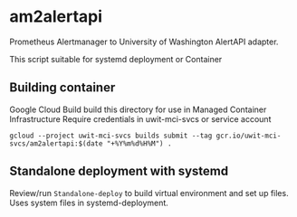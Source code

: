 # am2alertapi

Prometheus Alertmanager to University of Washington AlertAPI adapter.

This script suitable for systemd deployment or Container


## Building container
Google Cloud Build build this directory for use in Managed Container Infrastructure
Require credentials in uwit-mci-svcs or service account

```gcloud --project uwit-mci-svcs builds submit --tag gcr.io/uwit-mci-svcs/am2alertapi:$(date "+%Y%m%d%H%M") .```

## Standalone deployment with systemd
Review/run `Standalone-deploy` to build virtual environment and set up files. Uses system files in systemd-deployment.